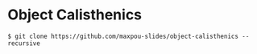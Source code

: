 # Object Calisthenics

```
$ git clone https://github.com/maxpou-slides/object-calisthenics --recursive
```
